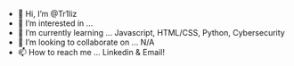 - 👋 Hi, I’m @Tr1liz
- 👀 I’m interested in ... 
- 🌱 I’m currently learning ... Javascript, HTML/CSS, Python, Cybersecurity 
- 💞️ I’m looking to collaborate on ...  N/A
- 📫 How to reach me ... Linkedin & Email!

<!---
Tr1liz/Tr1liz is a ✨ special ✨ repository because its `README.md` (this file) appears on your GitHub profile.
You can click the Preview link to take a look at your changes.
--->
